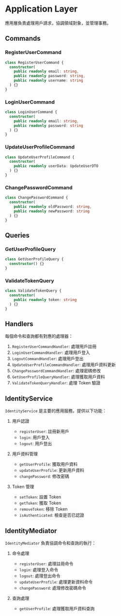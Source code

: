 # Application Layer

應用層負責處理用戶請求，協調領域對象，並管理事務。

## Commands

### RegisterUserCommand
```typescript
class RegisterUserCommand {
  constructor(
    public readonly email: string,
    public readonly password: string,
    public readonly username: string
  ) {}
}
```

### LoginUserCommand
```typescript
class LoginUserCommand {
  constructor(
    public readonly email: string,
    public readonly password: string
  ) {}
}
```

### UpdateUserProfileCommand
```typescript
class UpdateUserProfileCommand {
  constructor(
    public readonly userData: UpdateUserDTO
  ) {}
}
```

### ChangePasswordCommand
```typescript
class ChangePasswordCommand {
  constructor(
    public readonly oldPassword: string,
    public readonly newPassword: string
  ) {}
}
```

## Queries

### GetUserProfileQuery
```typescript
class GetUserProfileQuery {
  constructor() {}
}
```

### ValidateTokenQuery
```typescript
class ValidateTokenQuery {
  constructor(
    public readonly token: string
  ) {}
}
```

## Handlers

每個命令和查詢都有對應的處理器：

1. `RegisterUserCommandHandler`: 處理用戶註冊
2. `LoginUserCommandHandler`: 處理用戶登入
3. `LogoutCommandHandler`: 處理用戶登出
4. `UpdateUserProfileCommandHandler`: 處理用戶資料更新
5. `ChangePasswordCommandHandler`: 處理密碼修改
6. `GetUserProfileQueryHandler`: 處理獲取用戶資料
7. `ValidateTokenQueryHandler`: 處理 Token 驗證

## IdentityService

`IdentityService` 是主要的應用服務，提供以下功能：

1. 用戶認證
   - `registerUser`: 註冊新用戶
   - `login`: 用戶登入
   - `logout`: 用戶登出

2. 用戶資料管理
   - `getUserProfile`: 獲取用戶資料
   - `updateUserProfile`: 更新用戶資料
   - `changePassword`: 修改密碼

3. Token 管理
   - `setToken`: 設置 Token
   - `getToken`: 獲取 Token
   - `removeToken`: 移除 Token
   - `isAuthenticated`: 檢查是否已認證

## IdentityMediator

`IdentityMediator` 負責協調命令和查詢的執行：

1. 命令處理
   - `registerUser`: 處理註冊命令
   - `login`: 處理登入命令
   - `logout`: 處理登出命令
   - `updateUserProfile`: 處理更新資料命令
   - `changePassword`: 處理修改密碼命令

2. 查詢處理
   - `getUserProfile`: 處理獲取用戶資料查詢 